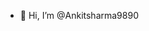 - 👋 Hi, I’m @Ankitsharma9890

<!---
Ankitsharma9890/Ankitsharma9890 is a ✨ special ✨ repository because its `README.md` (this file) appears on your GitHub profile.
You can click the Preview link to take a look at your changes.
--->
